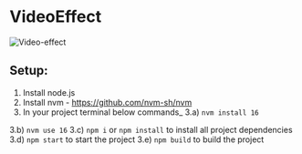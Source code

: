 # VideoEffect

![Video-effect](https://github.com/NiharikaSareen/VideoEffect/blob/master/Video-effect.gif)


## Setup:

1. Install node.js
2. Install nvm - https://github.com/nvm-sh/nvm
3. In your project terminal below commands_
  3.a) `nvm install 16`
  
  3.b) `nvm use 16`
  3.c) `npm i` or `npm install` to install all project dependencies
  3.d) `npm start` to start the project
  3.e) `npm build` to build the project
